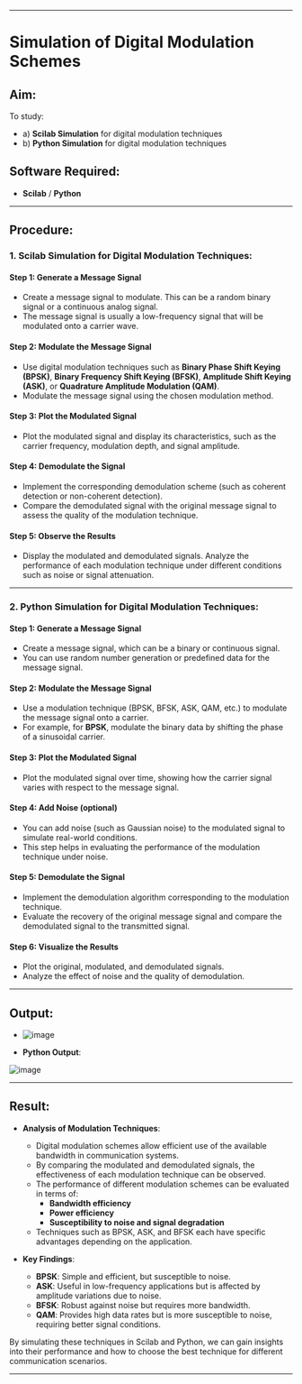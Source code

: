 

---

# Simulation of Digital Modulation Schemes

## Aim:
To study:
- a) **Scilab Simulation** for digital modulation techniques
- b) **Python Simulation** for digital modulation techniques

## Software Required:
- **Scilab** / **Python**

---

## Procedure:

### 1. **Scilab Simulation for Digital Modulation Techniques**:

#### Step 1: **Generate a Message Signal**
- Create a message signal to modulate. This can be a random binary signal or a continuous analog signal.
- The message signal is usually a low-frequency signal that will be modulated onto a carrier wave.

#### Step 2: **Modulate the Message Signal**
- Use digital modulation techniques such as **Binary Phase Shift Keying (BPSK)**, **Binary Frequency Shift Keying (BFSK)**, **Amplitude Shift Keying (ASK)**, or **Quadrature Amplitude Modulation (QAM)**.
- Modulate the message signal using the chosen modulation method.

#### Step 3: **Plot the Modulated Signal**
- Plot the modulated signal and display its characteristics, such as the carrier frequency, modulation depth, and signal amplitude.

#### Step 4: **Demodulate the Signal**
- Implement the corresponding demodulation scheme (such as coherent detection or non-coherent detection).
- Compare the demodulated signal with the original message signal to assess the quality of the modulation technique.

#### Step 5: **Observe the Results**
- Display the modulated and demodulated signals. Analyze the performance of each modulation technique under different conditions such as noise or signal attenuation.

---

### 2. **Python Simulation for Digital Modulation Techniques**:

#### Step 1: **Generate a Message Signal**
- Create a message signal, which can be a binary or continuous signal.
- You can use random number generation or predefined data for the message signal.

#### Step 2: **Modulate the Message Signal**
- Use a modulation technique (BPSK, BFSK, ASK, QAM, etc.) to modulate the message signal onto a carrier.
- For example, for **BPSK**, modulate the binary data by shifting the phase of a sinusoidal carrier.

#### Step 3: **Plot the Modulated Signal**
- Plot the modulated signal over time, showing how the carrier signal varies with respect to the message signal.

#### Step 4: **Add Noise (optional)**
- You can add noise (such as Gaussian noise) to the modulated signal to simulate real-world conditions.
- This step helps in evaluating the performance of the modulation technique under noise.

#### Step 5: **Demodulate the Signal**
- Implement the demodulation algorithm corresponding to the modulation technique.
- Evaluate the recovery of the original message signal and compare the demodulated signal to the transmitted signal.

#### Step 6: **Visualize the Results**
- Plot the original, modulated, and demodulated signals.
- Analyze the effect of noise and the quality of demodulation.

---

##  Output:

- ![image](https://github.com/user-attachments/assets/7740ddac-3ea5-4236-a441-8cf45b4d693e)

  
- **Python Output**:
    
![image](https://github.com/user-attachments/assets/a878f5b7-c4a9-451f-8153-039df73ed8d7)

---

## Result:

- **Analysis of Modulation Techniques**:
    - Digital modulation schemes allow efficient use of the available bandwidth in communication systems.
    - By comparing the modulated and demodulated signals, the effectiveness of each modulation technique can be observed.
    - The performance of different modulation schemes can be evaluated in terms of:
      - **Bandwidth efficiency**
      - **Power efficiency**
      - **Susceptibility to noise and signal degradation**
    - Techniques such as BPSK, ASK, and BFSK each have specific advantages depending on the application.
  
- **Key Findings**:
    - **BPSK**: Simple and efficient, but susceptible to noise.
    - **ASK**: Useful in low-frequency applications but is affected by amplitude variations due to noise.
    - **BFSK**: Robust against noise but requires more bandwidth.
    - **QAM**: Provides high data rates but is more susceptible to noise, requiring better signal conditions.

By simulating these techniques in Scilab and Python, we can gain insights into their performance and how to choose the best technique for different communication scenarios.

---

